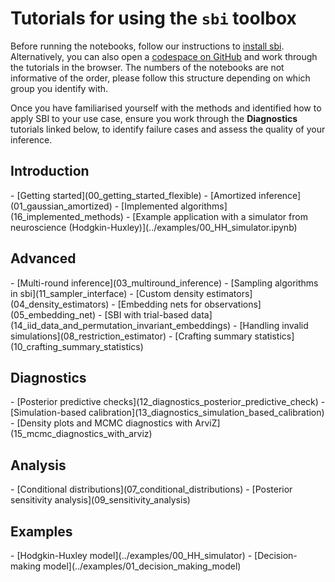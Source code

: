 
# Tutorials for using the `sbi` toolbox

Before running the notebooks, follow our instructions to [install
sbi](../install.md). Alternatively, you can also open a [codespace on
GitHub](https://codespaces.new/sbi-dev/sbi) and work through the tutorials in
the browser. The numbers of the notebooks are not informative of the order,
please follow this structure depending on which group you identify with.

Once you have familiarised yourself with the methods and identified how to apply
SBI to your use case, ensure you work through the **Diagnostics** tutorials
linked below, to identify failure cases and assess the quality of your
inference.

## Introduction

<div class="grid cards" markdown>
- [Getting started](00_getting_started_flexible)
- [Amortized inference](01_gaussian_amortized)
- [Implemented algorithms](16_implemented_methods)
- [Example application with a simulator from neuroscience
  (Hodgkin-Huxley)](../examples/00_HH_simulator.ipynb)
</div>

## Advanced

<div class="grid cards" markdown>
- [Multi-round inference](03_multiround_inference)
- [Sampling algorithms in sbi](11_sampler_interface)
- [Custom density estimators](04_density_estimators)
- [Embedding nets for observations](05_embedding_net)
- [SBI with trial-based data](14_iid_data_and_permutation_invariant_embeddings)
- [Handling invalid simulations](08_restriction_estimator)
- [Crafting summary statistics](10_crafting_summary_statistics)
</div>

## Diagnostics

<div class="grid cards" markdown>
- [Posterior predictive checks](12_diagnostics_posterior_predictive_check)
- [Simulation-based calibration](13_diagnostics_simulation_based_calibration)
- [Density plots and MCMC diagnostics with ArviZ](15_mcmc_diagnostics_with_arviz)
</div>


## Analysis

<div class="grid cards" markdown>
- [Conditional distributions](07_conditional_distributions)
- [Posterior sensitivity analysis](09_sensitivity_analysis)
</div>

## Examples

<div class="grid cards" markdown>
- [Hodgkin-Huxley model](../examples/00_HH_simulator)
- [Decision-making model](../examples/01_decision_making_model)
</div>
